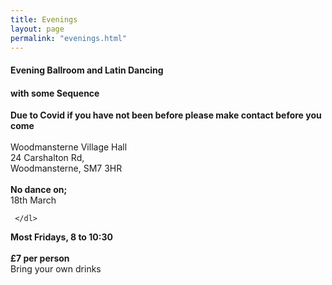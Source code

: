 ```yaml
---
title: Evenings
layout: page
permalink: "evenings.html"
---
```



<article class="grid_12 center-text">
<h4>Evening Ballroom and Latin Dancing</h4>
<h4>with some Sequence</h4>
</article>

<article class="grid_6 center-text padded-bottom">
  <dl>
<dt><strong></strong></dt>
<dt><strong></strong></dt>
<dt><strong></strong></dt>
<dt></dt>
<dt><strong></strong></dt>
  </dl>
</article>

<article class="grid_12 center-text padded-bottom">
  <dl>
          <dt><strong>Due to Covid if you have not been before please make contact before you come</strong></dt>
      <dt><strong> </strong></dt>
      <dt> </dt>
    <BR>
      <dt>Woodmansterne Village Hall</dt>
       <dt>24 Carshalton Rd, </dt>
      <dt>Woodmansterne, SM7 3HR</dt>
      <BR>
      <dt><strong>No dance on;</strong></dt> 
  <dt></dt>       
        <dt>18th March</dt>

   
     </dl>
</article>


<article class="grid_6 center-text padded-bottom">
  <dl>
<dt><strong></strong></dt>
<dt><strong></strong></dt>
<dt><strong></strong></dt>
<dt></dt>
<dt><strong></strong></dt>
  </dl>
</article>

<article class="grid_12 center-text padded-bottom">
<dl>
  <dt><strong>Most Fridays, 8 to 10:30</strong></dt>
  <BR>
<dt><strong>£7 per person</strong></dt>
 <dt>Bring your own drinks</dt>
</dl>

</article>

